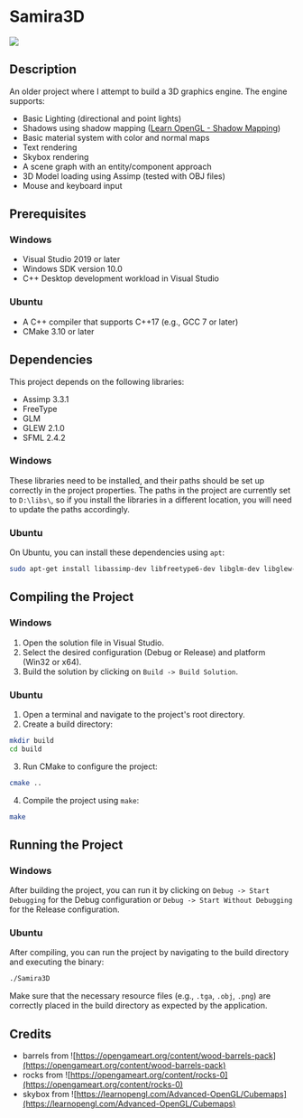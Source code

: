 # Samira3D

![](https://github.com/abhatem/Samira3D/blob/master/demo.gif)

## Description

An older project where I attempt to build a 3D graphics engine. The engine supports:
- Basic Lighting (directional and point lights)
- Shadows using shadow mapping ([Learn OpenGL - Shadow Mapping](https://learnopengl.com/Advanced-Lighting/Shadows/Shadow-Mapping))
- Basic material system with color and normal maps
- Text rendering
- Skybox rendering
- A scene graph with an entity/component approach
- 3D Model loading using Assimp (tested with OBJ files)
- Mouse and keyboard input

## Prerequisites

### Windows

- Visual Studio 2019 or later
- Windows SDK version 10.0
- C++ Desktop development workload in Visual Studio

### Ubuntu

- A C++ compiler that supports C++17 (e.g., GCC 7 or later)
- CMake 3.10 or later

## Dependencies

This project depends on the following libraries:

- Assimp 3.3.1
- FreeType
- GLM
- GLEW 2.1.0
- SFML 2.4.2

### Windows

These libraries need to be installed, and their paths should be set up correctly in the project properties. The paths in the project are currently set to `D:\libs\`, so if you install the libraries in a different location, you will need to update the paths accordingly.

### Ubuntu

On Ubuntu, you can install these dependencies using `apt`:

```bash
sudo apt-get install libassimp-dev libfreetype6-dev libglm-dev libglew-dev libsfml-dev
```

## Compiling the Project

### Windows

1. Open the solution file in Visual Studio.
2. Select the desired configuration (Debug or Release) and platform (Win32 or x64).
3. Build the solution by clicking on `Build -> Build Solution`.

### Ubuntu

1. Open a terminal and navigate to the project's root directory.
2. Create a build directory:

```bash
mkdir build
cd build
```

3. Run CMake to configure the project:

```bash
cmake ..
```

4. Compile the project using `make`:

```bash
make
```

## Running the Project

### Windows

After building the project, you can run it by clicking on `Debug -> Start Debugging` for the Debug configuration or `Debug -> Start Without Debugging` for the Release configuration.

### Ubuntu

After compiling, you can run the project by navigating to the build directory and executing the binary:

```bash
./Samira3D
```

Make sure that the necessary resource files (e.g., `.tga`, `.obj`, `.png`) are correctly placed in the build directory as expected by the application.


## Credits
- barrels from ![https://opengameart.org/content/wood-barrels-pack](https://opengameart.org/content/wood-barrels-pack)
- rocks from ![https://opengameart.org/content/rocks-0](https://opengameart.org/content/rocks-0)
- skybox from ![https://learnopengl.com/Advanced-OpenGL/Cubemaps](https://learnopengl.com/Advanced-OpenGL/Cubemaps)
